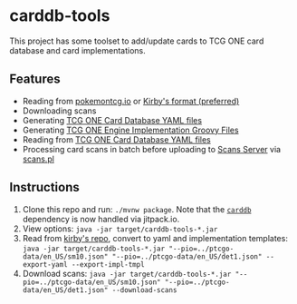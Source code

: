 # carddb-tools

This project has some toolset to add/update cards to TCG ONE card database and card implementations.

## Features

- Reading from [pokemontcg.io](https://github.com/PokemonTCG/pokemon-tcg-data/tree/master/json/cards) or [Kirby's format (preferred)]((https://github.com/kirbyUK/ptcgo-data/tree/master/en_US))
- Downloading scans
- Generating [TCG ONE Card Database YAML files](https://github.com/axpendix/carddb/tree/master/src/main/resources/cards)
- Generating [TCG ONE Engine Implementation Groovy Files](https://github.com/axpendix/tcgone-engine-contrib/tree/master/src/tcgwars/logic/impl)
- Reading from [TCG ONE Card Database YAML files](https://github.com/axpendix/carddb/tree/master/src/main/resources/cards)
- Processing card scans in batch before uploading to [Scans Server](https://forum.tcgone.net/t/6697) via [scans.pl](https://github.com/axpendix/carddb-tools/blob/master/src/main/perl/scans.pl)

## Instructions

1. Clone this repo and run: `./mvnw package`. Note that the [`carddb`](https://github.com/axpendix/carddb) dependency is now handled via jitpack.io.
1. View options: `java -jar target/carddb-tools-*.jar`
1. Read from [kirby's repo](https://github.com/kirbyUK/ptcgo-data/tree/master/en_US), convert to yaml and implementation templates: `java -jar target/carddb-tools-*.jar "--pio=../ptcgo-data/en_US/sm10.json" "--pio=../ptcgo-data/en_US/det1.json" --export-yaml --export-impl-tmpl`
1. Download scans: `java -jar target/carddb-tools-*.jar "--pio=../ptcgo-data/en_US/sm10.json" "--pio=../ptcgo-data/en_US/det1.json" --download-scans`
